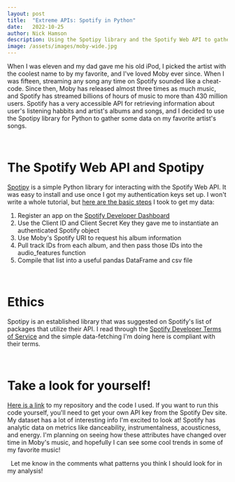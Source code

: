 ```yaml
---
layout: post
title:  "Extreme APIs: Spotify in Python"
date:   2022-10-25
author: Nick Hamson
description: Using the Spotipy library and the Spotify Web API to gather audio data about Moby's discography
image: /assets/images/moby-wide.jpg
---
```


When I was eleven and my dad gave me his old iPod, I picked the artist with the coolest name to by my favorite, and I've loved Moby ever since.
When I was fifteen, streaming any song any time on Spotify sounded like a cheat-code.
Since then, Moby has released almost three times as much music, and Spotify has streamed billions of hours of music to more than 430 million users.
Spotify has a very accessible API for retrieving information about user's listening habbits and artist's albums and songs, and I decided to use the Spotipy library for Python to gather some data on my favorite artist's songs.

&nbsp;
# The Spotify Web API and Spotipy
[Spotipy](https://spotipy.readthedocs.io/en/master/#) is a simple Python library for interacting with the Spotify Web API. It was easy to install and use once I got my authentication keys set up. I won't write a whole tutorial, but [here are the basic steps](https://github.com/nickhamson/web_scraping) I took to get my data:
1. Register an app on the [Spotify Developer Dashboard](https://developer.spotify.com/dashboard/applications)
2. Use the Client ID and Client Secret Key they gave me to instantiate an authenticated Spotify object
3. Use Moby's Spotify URI to request his album information
4. Pull track IDs from each album, and then pass those IDs into the audio_features function
5. Compile that list into a useful pandas DataFrame and csv file

&nbsp;
# Ethics
Spotipy is an established library that was suggested on Spotify's list of packages that utilize their API. I read through the [Spotify Developer Terms of Service](https://developer.spotify.com/terms/) and the simple data-fetching I'm doing here is compliant with their terms.

&nbsp;
# Take a look for yourself!

[Here is a link](https://github.com/nickhamson/web_scraping) to my repository and the code I used. If you want to run this code yourself, you'll need to get your own API key from the Spotify Dev site. My dataset has a lot of interesting info I'm excited to look at! Spotify has analytic data on metrics like danceability, instrumentalness, acousticness, and energy. I'm planning on seeing how these attributes have changed over time in Moby's music, and hopefully I can see some cool trends in some of my favorite music!

&nbsp;
Let me know in the comments what patterns you think I should look for in my analysis!







